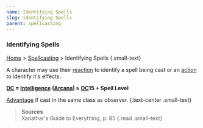 ```yaml
---
name: Identifying Spells
slug: identifying Spells
parent: spellcasting
---
```

### Identifying Spells
[Home](dm-operations-center) > [Spellcasting](spellcasting) > Identifying Spells {.small-text}

A character may use their [reaction](reaction) to identify a spell being cast or an [action](actions-in-combat) to identify it's effects.

**[DC](difficulty-class) = [Intelligence](intelligence) ([Arcana](arcana)) ≥ [DC](difficulty-class)15 + Spell Level**

[Advantage](advantage-and-disadvantage) if cast in the same class as observer. {.text-center .small-text}


> **Sources** <br/>
> Xanathar's Guide to Everything, p. 85
{.read .small-text}
